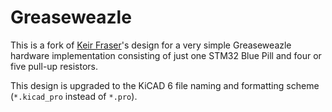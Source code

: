# Greaseweazle

This is a fork of [Keir Fraser](https://github.com/keirf)'s design for a very simple Greaseweazle hardware implementation consisting of just one STM32 Blue Pill and four or five pull-up resistors.

This design is upgraded to the KiCAD 6 file naming and formatting scheme (`*.kicad_pro` instead of `*.pro`).

